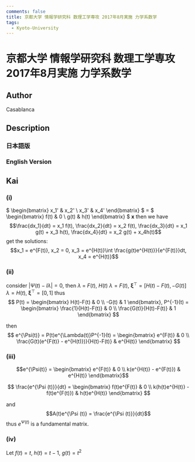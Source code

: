 ```yaml
---
comments: false
title: 京都大学 情報学研究科 数理工学専攻 2017年8月実施 力学系数学
tags:
  - Kyoto-University
---
```

# 京都大学 情報学研究科 数理工学専攻 2017年8月実施 力学系数学

## **Author**
Casablanca

## **Description**
### 日本語版


### English Version


## **Kai**
### (i)

$
\begin{bmatrix}
x_1' & x_2' \\
x_3' & x_4'
\end{bmatrix}
$ = $
\begin{bmatrix}
f(t) & 0 \\
g(t) & h(t)
\end{bmatrix}
$ $\boldsymbol{x}$
then we have
$$\frac{dx_1}{dt} = x_1 f(t), \frac{dx_2}{dt} = x_2 f(t), \frac{dx_3}{dt} = x_1 g(t) + x_3 h(t), \frac{dx_4}{dt} = x_2 g(t) + x_4h(t)$$
get the solutions:
$$x_1 = e^{F(t)}, x_2 = 0, x_3 = e^{H(t)}\int \frac{g(t)e^{H(t)}}{e^{F(t)}}dt, x_4 = e^{H(t)}$$

### (ii)
consider $|\Psi(t) - I\lambda| = 0$, then $\lambda$ = $F(t)$, $H(t)$
$\lambda = F(t)$, $\boldsymbol{\xi}^\top = [H(t) - F(t), -G(t)]$
$\lambda = H(t)$, $\boldsymbol{\xi}^\top = [0,1]$
thus 
$$
P(t) = \begin{bmatrix}
H(t)-F(t) & 0 \\
-G(t) & 1
\end{bmatrix}, P^{-1}(t) = 
\begin{bmatrix}
\frac{1}{H(t)-F(t)} & 0 \\
\frac{G(t)}{H(t)-F(t)} & 1
\end{bmatrix}
$$

then
$$
e^{\Psi(t)} = P(t)e^{\Lambda(t)}P^{-1}(t) = 
\begin{bmatrix}
e^{F(t)} & 0 \\
\frac{G(t)(e^{F(t)} - e^{H(t)})}{H(t)-F(t)} & e^{H(t)}
\end{bmatrix}
$$

### (iii)

$$e^{\Psi(t)} = 
\begin{bmatrix}
e^{F(t)} & 0 \\
k(e^{H(t)} - e^{F(t)}) & e^{H(t)}
\end{bmatrix}$$

$$
\frac{e^{\Psi (t)}}{dt} = 
\begin{bmatrix}
f(t)e^{F(t)} & 0 \\
k(h(t)e^{H(t)} - f(t)e^{F(t)}) & h(t)e^{H(t)}
\end{bmatrix}
$$

and $$A(t)e^{\Psi (t)} = \frac{e^{\Psi (t)}}{dt}$$
thus $e^{\Psi (t)}$ is a fundamental matrix.

### (iv)

Let $f(t) = t$, $h(t) = t-1$, $g(t) = t^2$